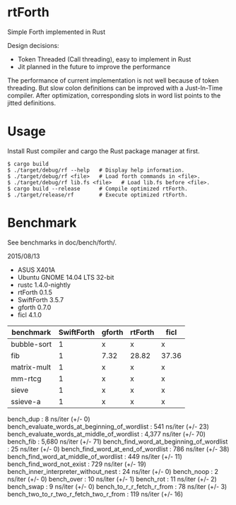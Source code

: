 rtForth
=======

Simple Forth implemented in Rust

Design decisions:

* Token Threaded (Call threading), easy to implement in Rust
* Jit planned in the future to improve the performance

The performance of current implementation is not well because of token threading.
But slow colon definitions can be improved with a Just-In-Time compiler.
After optimization, corresponding slots in word list points to the jitted definitions.

Usage
=====

Install Rust compiler and cargo the Rust package manager at first.

```
$ cargo build
$ ./target/debug/rf --help   # Display help information.
$ ./target/debug/rf <file>   # Load forth commands in <file>.
$ ./target/debug/rf lib.fs <file>   # Load lib.fs before <file>.
$ cargo build --release      # Compile optimized rtForth.
$ ./target/release/rf        # Execute optimized rtForth.
```

Benchmark
=========

See benchmarks in doc/bench/forth/.

2015/08/13

* ASUS X401A
* Ubuntu GNOME 14.04 LTS 32-bit
* rustc 1.4.0-nightly
* rtForth 0.1.5
* SwiftForth 3.5.7
* gforth 0.7.0
* ficl 4.1.0

benchmark   | SwiftForth | gforth  | rtForth |  ficl
----------- | ---------- | ------- | ------- | -----------
bubble-sort |    1       |     x   |     x   |     x
fib         |    1       |  7.32   | 28.82   | 37.36
matrix-mult |    1       |     x   |     x   |     x
mm-rtcg     |    1       |     x   |     x   |     x
sieve       |    1       |     x   |     x   |     x
ssieve-a    |    1       |     x   |     x   |     x

bench_dup                                     :           8 ns/iter (+/- 0)
bench_evaluate_words_at_beginning_of_wordlist :         541 ns/iter (+/- 23)
bench_evaluate_words_at_middle_of_wordlist    :       4,377 ns/iter (+/- 70)
bench_fib                                     :       5,680 ns/iter (+/- 71)
bench_find_word_at_beginning_of_wordlist      :          25 ns/iter (+/- 0)
bench_find_word_at_end_of_wordlist            :         786 ns/iter (+/- 38)
bench_find_word_at_middle_of_wordlist         :         449 ns/iter (+/- 11)
bench_find_word_not_exist                     :         729 ns/iter (+/- 19)
bench_inner_interpreter_without_nest          :          24 ns/iter (+/- 0)
bench_noop                                    :           2 ns/iter (+/- 0)
bench_over                                    :          10 ns/iter (+/- 1)
bench_rot                                     :          11 ns/iter (+/- 2)
bench_swap                                    :           9 ns/iter (+/- 0)
bench_to_r_r_fetch_r_from                     :          78 ns/iter (+/- 3)
bench_two_to_r_two_r_fetch_two_r_from         :         119 ns/iter (+/- 16)

